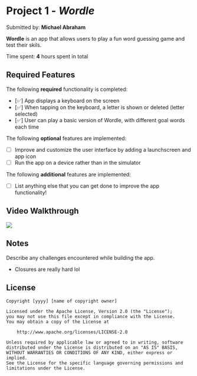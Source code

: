 # Project 1 - *Wordle*

Submitted by: **Michael Abraham**

**Wordle** is an app that allows users to play a fun word guessing game and test their skils.  

Time spent: **4** hours spent in total

## Required Features

The following **required** functionality is completed:

- [✅] App displays a keyboard on the screen
- [✅] When tapping on the keyboard, a letter is shown or deleted (letter selected)
- [✅] User can play a basic version of Wordle, with different goal words each time

The following **optional** features are implemented:

- [ ] Improve and customize the user interface by adding a launchscreen and app icon
- [ ] Run the app on a device rather than in the simulator

The following **additional** features are implemented:

- [ ] List anything else that you can get done to improve the app functionality!

## Video Walkthrough

<div>
    <a href="https://www.loom.com/share/c2bfc262b4484c51b0ecb8a509c94fa4">
    </a>
    <a href="https://www.loom.com/share/c2bfc262b4484c51b0ecb8a509c94fa4">
      <img style="max-width:300px;" src="https://cdn.loom.com/sessions/thumbnails/c2bfc262b4484c51b0ecb8a509c94fa4-149d81d02090bf0a-full-play.gif">
    </a>
  </div>

## Notes

Describe any challenges encountered while building the app.
- Closures are really hard lol
## License

    Copyright [yyyy] [name of copyright owner]

    Licensed under the Apache License, Version 2.0 (the "License");
    you may not use this file except in compliance with the License.
    You may obtain a copy of the License at

        http://www.apache.org/licenses/LICENSE-2.0

    Unless required by applicable law or agreed to in writing, software
    distributed under the License is distributed on an "AS IS" BASIS,
    WITHOUT WARRANTIES OR CONDITIONS OF ANY KIND, either express or implied.
    See the License for the specific language governing permissions and
    limitations under the License.
